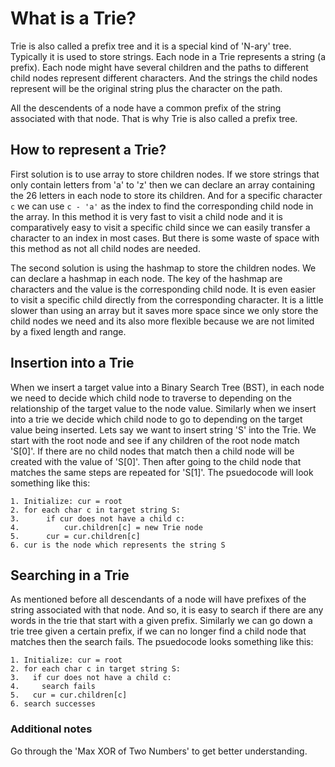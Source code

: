 # What is a Trie?

Trie is also called a prefix tree and it is a special kind of 'N-ary' tree. Typically it is used to store strings. Each node in a Trie represents a string (a prefix). Each node might have several children and the paths to different child nodes represent different characters. And the strings the child nodes represent will be the original string plus the character on the path.

All the descendents of a node have a common prefix of the string associated with that node. That is why Trie is also called a prefix tree.

## How to represent a Trie?

First solution is to use array to store children nodes. If we store strings that only contain letters from 'a' to 'z' then we can declare an array containing the 26 letters in each node to store its children. And for a specific character `c` we can use `c - 'a'` as the index to find the corresponding child node in the array. In this method it is very fast to visit a child node and it is comparatively easy to visit a specific child since we can easily transfer a character to an index in most cases. But there is some waste of space with this method as not all child nodes are needed.

The second solution is using the hashmap to store the children nodes. We can declare a hashmap in each node. The key of the hashmap are characters and the value is the corresponding child node. It is even easier to visit a specific child directly from the corresponding character. It is a little slower than using an array but it saves more space since we only store the child nodes we need and its also more flexible because we are not limited by a fixed length and range.

## Insertion into a Trie

When we insert a target value into a Binary Search Tree (BST), in each node we need to decide which child node to traverse to depending on the relationship of the target value to the node value. Similarly when we insert into a trie we decide which child node to go to depending on the target value being inserted. Lets say we want to insert string 'S' into the Trie. We start with the root node and see if any children of the root node match 'S[0]'. If there are no child nodes that match then a child node will be created with the value of 'S[0]'. Then after going to the child node that matches the same steps are repeated for 'S[1]'. The psuedocode will look something like this:

```
1. Initialize: cur = root
2. for each char c in target string S:
3.      if cur does not have a child c:
4.          cur.children[c] = new Trie node
5.      cur = cur.children[c]
6. cur is the node which represents the string S
```

## Searching in a Trie

As mentioned before all descendants of a node will have prefixes of the string associated with that node. And so, it is easy to search if there are any words in the trie that start with a given prefix. Similarly we can go down a trie tree given a certain prefix, if we can no longer find a child node that matches then the search fails. The psuedocode looks something like this:

```
1. Initialize: cur = root
2. for each char c in target string S:
3.   if cur does not have a child c:
4.     search fails
5.   cur = cur.children[c]
6. search successes
```

### Additional notes

Go through the 'Max XOR of Two Numbers' to get better understanding.